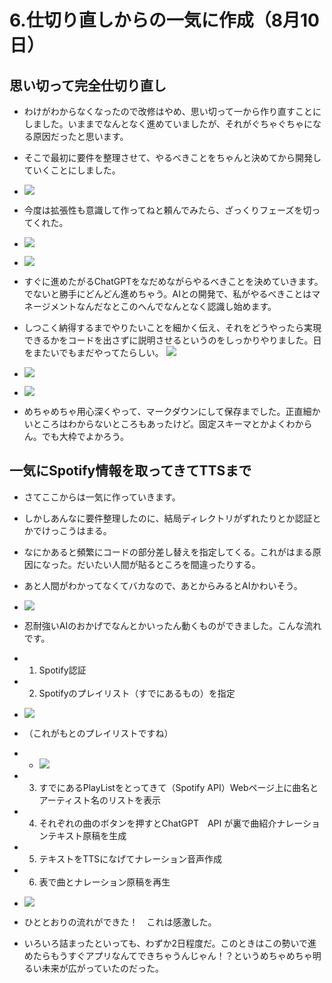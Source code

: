 # 6.仕切り直しからの一気に作成（8月10日）
## 思い切って完全仕切り直し
 - わけがわからなくなったので改修はやめ、思い切って一から作り直すことにしました。いままでなんとなく進めていましたが、それがぐちゃぐちゃになる原因だったと思います。
 - そこで最初に要件を整理させて、やるべきことをちゃんと決めてから開発していくことにしました。
 - ![](images/06_dev3-2025-10-13-10-02-11.png)
 - 今度は拡張性も意識して作ってねと頼んでみたら、ざっくりフェーズを切ってくれた。
 - ![](images/06_dev3-2025-10-13-10-19-20.png)
 - ![](images/06_dev3-2025-10-13-10-20-08.png)
 - すぐに進めたがるChatGPTをなだめながらやるべきことを決めていきます。でないと勝手にどんどん進めちゃう。AIとの開発で、私がやるべきことはマネージメントなんだなとこのへんでなんとなく認識し始めます。
 - しつこく納得するまでやりたいことを細かく伝え、それをどうやったら実現できるかをコードを出さずに説明させるというのをしっかりやりました。日をまたいでもまだやってたらしい。
 ![](images/06_dev3-2025-10-13-10-49-05.png)

 - ![](images/06_dev3-2025-10-13-10-49-55.png)
 - ![](images/06_dev3-2025-10-13-10-50-27.png)
 - めちゃめちゃ用心深くやって、マークダウンにして保存までした。正直細かいところはわからないところもあったけど。固定スキーマとかよくわからん。でも大枠でよかろう。


## 一気にSpotify情報を取ってきてTTSまで
- さてここからは一気に作っていきます。
- しかしあんなに要件整理したのに、結局ディレクトリがずれたりとか認証とかでけっこうはまる。
- なにかあると頻繁にコードの部分差し替えを指定してくる。これがはまる原因になった。だいたい人間が貼るところを間違ったりする。
- あと人間がわかってなくてバカなので、あとからみるとAIかわいそう。
- ![](images/06_dev3-2025-10-13-11-03-09.png)
- 忍耐強いAIのおかげでなんとかいったん動くものができました。こんな流れです。
- 1. Spotify認証
- 2. Spotifyのプレイリスト（すでにあるもの）を指定
- ![](images/06_dev3-2025-10-12-21-09-42.png)
- （これがもとのプレイリストですね）
- - ![](images/06_dev3-2025-10-12-21-10-21.png)

- 3. すでにあるPlayListをとってきて（Spotify API）Webページ上に曲名とアーティスト名のリストを表示
- 4. それぞれの曲のボタンを押すとChatGPT　API が裏で曲紹介ナレーションテキスト原稿を生成
- 5. テキストをTTSになげてナレーション音声作成
- 6. 表で曲とナレーション原稿を再生
- ![](images/06_dev3-2025-10-12-21-09-57.png)

- ひととおりの流れができた！　これは感激した。
- いろいろ詰まったといっても、わずか2日程度だ。このときはこの勢いで進めたらもうすぐアプリなんてできちゃうんじゃん！？というめちゃめちゃ明るい未来が広がっていたのだった。
